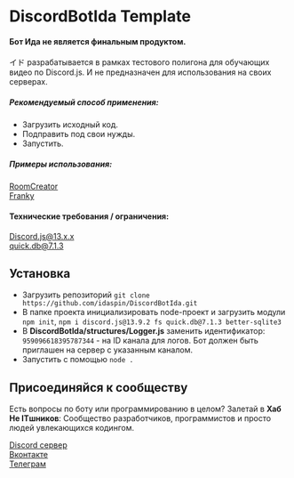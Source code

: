 # DiscordBotIda Template
#### Бот Ида не является финальным продуктом. 
イド разрабатывается в рамках тестового полигона для обучающих видео по Discord.js. И не предназначен для использования на своих серверах.
##### Рекомендуемый способ применения: 
- Загрузить исходный код. 
- Подправить под свои нужды. 
- Запустить.
##### Примеры использования:
[RoomCreator](https://github.com/idaspin/DiscordBotRoomCreator)<br>
[Franky](https://github.com/idaspin/DiscordBotFranky)

#### Технические требования / ограничения:
[Discord.js@13.x.x](https://www.npmjs.com/package/discord.js/v/13.9.2)<br>
[quick.db@7.1.3](https://www.npmjs.com/package/quick.db/v/7.1.3)

## Установка
- Загрузить репозиторий `git clone https://github.com/idaspin/DiscordBotIda.git`
- В папке проекта инициализировать node-проект и загрузить модули `npm init`, `npm i discord.js@13.9.2 fs quick.db@7.1.3 better-sqlite3`
- В **DiscordBotIda/structures/Logger.js** заменить идентификатор: `959096618395787344` - на ID канала для логов. Бот должен быть приглашен на сервер с указанным каналом.
- Запустить с помощью `node .`


## Присоединяйся к сообществу

Есть вопросы по боту или программированию в целом? Залетай в **Хаб Не ITшников**: Сообщество разработчиков, программистов и просто людей увлекающихся кодингом.

[Discord сервер](https://discord.gg/YeqrTtpmaH)<br>
[Вконтакте](https://vk.com/iamnotacoderdjs)<br>
[Телеграм](https://t.me/iamnotacoderdjs)
